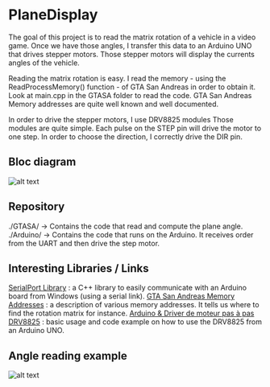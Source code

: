 # PlaneDisplay

The goal of this project is to read the matrix rotation of a vehicle in a video game. Once we have those angles, I transfer this data to an Arduino UNO that drives stepper motors. Those stepper motors will display the currents angles of the vehicle.

Reading the matrix rotation is easy. I read the memory - using the ReadProcessMemory() function - of GTA San Andreas in order to obtain it. Look at main.cpp in the GTASA folder to read the code. GTA San Andreas Memory addresses are quite well known and well documented.

In order to drive the stepper motors, I use DRV8825 modules Those modules are quite simple. Each pulse on the STEP pin will drive the motor to one step. In order to choose the direction, I correctly drive the DIR pin.

## Bloc diagram

![alt text](https://i.imgur.com/3dpn9VX.png "Bloc diagram")

## Repository

./GTASA/    -> Contains the code that read and compute the plane angle.
./Arduino/  -> Contains the code that runs on the Arduino. It receives order from the UART and then drive the step motor.

## Interesting Libraries / Links

[SerialPort Library](https://github.com/manashmndl/SerialPort) : a C++ library to easily communicate with an Arduino board from Windows (using a serial link).
[GTA San Andreas Memory Addresses](https://www.gtamodding.com/wiki/Memory_Addresses_(SA)) : a description of various memory addresses. It tells us where to find the rotation matrix for instance.
[Arduino & Driver de moteur pas à pas DRV8825](http://gilles.thebault.free.fr/spip.php?article29) : basic usage and code example on how to use the DRV8825 from an Arduino UNO.

## Angle reading example

![alt text](https://i.imgur.com/8S0VcbO.png "Angle reading example")
